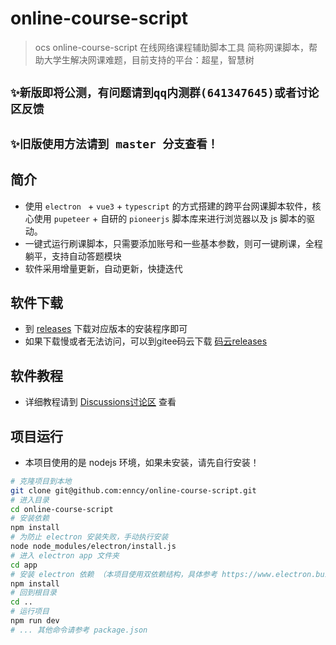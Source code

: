 # online-course-script

> ocs online-course-script  在线网络课程辅助脚本工具
> 简称网课脚本，帮助大学生解决网课难题，目前支持的平台：超星，智慧树


## `✨新版即将公测，有问题请到qq内测群(641347645)或者讨论区反馈 `
## `✨旧版使用方法请到 master 分支查看！`

## 简介

- 使用 `electron ` + `vue3` + `typescript` 的方式搭建的跨平台网课脚本软件，核心使用 `pupeteer` + 自研的 `pioneerjs` 脚本库来进行浏览器以及 js 脚本的驱动。
- 一键式运行刷课脚本，只需要添加账号和一些基本参数，则可一键刷课，全程躺平，支持自动答题模块
- 软件采用增量更新，自动更新，快捷迭代

## 软件下载
- 到 [releases](https://github.com/enncy/online-course-script/releases) 下载对应版本的安装程序即可
- 如果下载慢或者无法访问，可以到gitee码云下载 [码云releases](https://gitee.com/enncy/online-course-script/releases/) 

## 软件教程
- 详细教程请到 [Discussions讨论区](https://github.com/enncy/online-course-script/discussions) 查看
## 项目运行
- 本项目使用的是 nodejs 环境，如果未安装，请先自行安装！

```sh
# 克隆项目到本地
git clone git@github.com:enncy/online-course-script.git
# 进入目录
cd online-course-script
# 安装依赖
npm install
# 为防止 electron 安装失败，手动执行安装
node node_modules/electron/install.js
# 进入 electron app 文件夹
cd app
# 安装 electron 依赖 （本项目使用双依赖结构，具体参考 https://www.electron.build/tutorials/two-package-structure）
npm install
# 回到根目录
cd ..
# 运行项目
npm run dev
# ... 其他命令请参考 package.json


```





